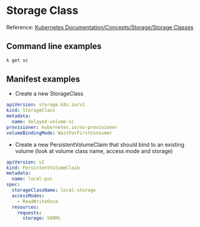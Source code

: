 # Storage Class

Reference: [Kubernetes Documentation/Concepts/Storage/Storage Classes](https://kubernetes.io/docs/concepts/storage/storage-classes/)

## Command line examples

```bash
k get sc
```

## Manifest examples

- Create a new StorageClass

```yaml
apiVersion: storage.k8s.io/v1
kind: StorageClass
metadata:
  name: delayed-volume-sc
provisioner: kubernetes.io/no-provisioner
volumeBindingMode: WaitForFirstConsumer
```

- Create a new PersistentVolumeClaim that should bind to an existing volume (look at volume class name, access mode and storage)

```yaml
apiVersion: v1
kind: PersistentVolumeClaim
metadata:
  name: local-pvc
spec:
  storageClassName: local-storage
  accessModes:
    - ReadWriteOnce
  resources:
    requests:
      storage: 500Mi
```
